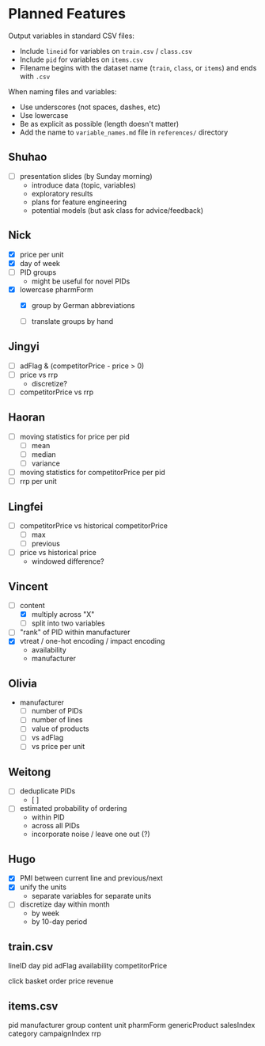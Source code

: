 # Planned Features

Output variables in standard CSV files:
  * Include `lineid` for variables on `train.csv` / `class.csv`
  * Include `pid` for variables on `items.csv`
  * Filename begins with the dataset name (`train`, `class`, or `items`) and
    ends with `.csv`

When naming files and variables:
  * Use underscores (not spaces, dashes, etc)
  * Use lowercase
  * Be as explicit as possible (length doesn't matter)
  * Add the name to `variable_names.md` file in `references/` directory

## Shuhao
* [ ] presentation slides (by Sunday morning)
  * introduce data (topic, variables)
  * exploratory results
  * plans for feature engineering
  * potential models (but ask class for advice/feedback)

## Nick
* [x] price per unit
* [x] day of week
* [ ] PID groups
  + might be useful for novel PIDs
* [x] lowercase pharmForm
  * [x] group by German abbreviations
  * [ ] translate groups by hand


## Jingyi
* [ ] adFlag & (competitorPrice - price > 0)
* [ ] price vs rrp
  * discretize?
* [ ] competitorPrice vs rrp

## Haoran
* [ ] moving statistics for price per pid
  * [ ] mean
  * [ ] median
  * [ ] variance
* [ ] moving statistics for competitorPrice per pid
* [ ] rrp per unit

## Lingfei
* [ ] competitorPrice vs historical competitorPrice
  * [ ] max
  * [ ] previous
* [ ] price vs historical price
  * windowed difference?

## Vincent
* [ ] content
  * [x] multiply across "X"
  * [ ] split into two variables
* [ ] "rank" of PID within manufacturer
* [x] vtreat / one-hot encoding / impact encoding
  * availability
  * manufacturer

## Olivia
* manufacturer
  * [ ] number of PIDs
  * [ ] number of lines
  * [ ] value of products
  * [ ] vs adFlag
  * [ ] vs price per unit

## Weitong
* [ ] deduplicate PIDs
  * [ ] 
* [ ] estimated probability of ordering
  * within PID
  * across all PIDs
  * incorporate noise / leave one out (?)



## Hugo
* [x] PMI between current line and previous/next
* [x] unify the units
  * separate variables for separate units
* [ ] discretize day within month
  * by week
  * by 10-day period

## train.csv
lineID
day
pid
adFlag
availability
competitorPrice

click
basket
order
price
revenue

## items.csv

pid
manufacturer
group
content
unit
pharmForm
genericProduct
salesIndex
category
campaignIndex
rrp
